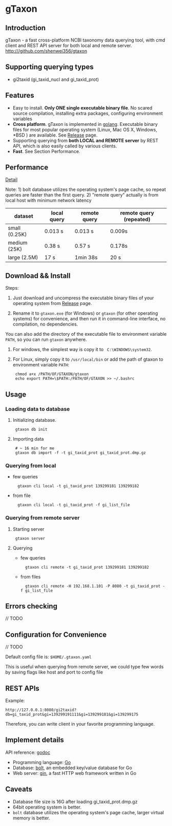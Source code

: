 # gTaxon

## Introduction

gTaxon - a fast cross-platform NCBI taxonomy data querying tool,
with cmd client and REST API server for both local and remote server.
[http:///github.com/shenwei356/gtaxon](http:///github.com/shenwei356/gtaxon)

## Supporting querying types

- gi2taxid (gi_taxid_nucl and gi_taxid_prot)

## Features

- Easy to install. **Only ONE single executable binary file**.
 No scared source compilation, installing extra packages,
 configuring environment variables
- **Cross platform**. gTaxon is implemented in [golang](https://golang.org). Executable binary files for most popular operating system (Linux, Mac OS X, Windows, \*BSD ) are available. See [Release](https://github.com/shenwei356/gtaxon/releases) page.
- Supporting querying from **both LOCAL and REMOTE server** by REST API, which is also easily called by various clients.
- **Fast**. See Section Performance.

## Performance

[Detail](https://github.com/shenwei356/gtaxon/blob/master/testdata/PERFORMANCE.md)

Note: 1) bolt database utilizes the operating system's page cache,
so repeat queries are faster than the first query. 2) "remote query" actually is from local host
with minimum network latency

| dataset        | local query     | remote query     | remote query (repeated) |
|----------------|-----------------|------------------|-------------------------|
| small (0.25K)  |  0.013 s        |   0.013 s        |  0.009s                 |
| medium (25K)   |  0.38 s         |   0.57 s         |  0.178s                 |
| large (2.5M)   |  17 s           |   1min 38s       |  20 s                   |

## Download && Install

Steps:

1. Just download and uncompress the executable binary files of your operating system from  [Release](https://github.com/shenwei356/gtaxon/releases) page.

2. Rename it to `gtaxon.exe` (for Windows) or `gtaxon` (for other operating systems) for convenience, and then run it in command-line interface, no compilation, no dependencies.

You can also add the directory of the executable file to environment variable `PATH`, so you can run `gtaxon` anywhere.

1. For windows, the simplest way is copy it to ` C:\WINDOWS\system32`.

2. For Linux, simply copy it to `/usr/local/bin` or add the path of gtaxon to environment variable `PATH`:

        chmod a+x /PATH/OF/GTAXON/gtaxon
        echo export PATH=\$PATH:/PATH/OF/GTAXON >> ~/.bashrc

## Usage

### Loading data to database

1. Initializing database.

        gtaxon db init

2. Importing data

        # ~ 16 min for me
        gtaxon db import -f -t gi_taxid_prot gi_taxid_prot.dmp.gz

### Querying from local

- few queries

        gtaxon cli local -t gi_taxid_prot 139299181 139299182

- from file

        gtaxon cli local -t gi_taxid_prot -f gi_list_file

### Querying from remote server

1. Starting server

        gtaxon server

2. Querying

    - few queries

            gtaxon cli remote -t gi_taxid_prot 139299181 139299182

    - from files

            gtaxon cli remote -H 192.168.1.101 -P 8080 -t gi_taxid_prot -f gi_list_file


## Errors checking

// TODO

## Configuration for Convenience

// TODO

Default config file is: `$HOME/.gtaxon.yaml`

This is useful when querying from remote server,
we could type few words by saving flags like host and port to config file

## REST APIs

Example:

`http://127.0.0.1:8080/gi2taxid?db=gi_taxid_prot&gi=139299191111&gi=139299181&gi=139299175`

Therefore, you can write client in your favorite programming language.

## Implement details

API reference: [godoc](https://godoc.org/github.com/shenwei356/gtaxon/taxon)

- Programming language: [Go](https://golang.org)
- Database: [bolt](https://github.com/boltdb/bolt), an embedded key/value database for Go
- Web server: [gin](https://github.com/gin-gonic/gin), a fast HTTP web framework written in Go

## Caveats

- Database file size is 16G after loading gi_taxid_prot.dmp.gz
- 64bit operating system is better.
- `bolt` database utilizes the operating system's page cache, larger virtual memory is better.
